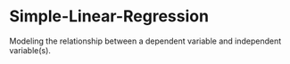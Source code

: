 # Simple-Linear-Regression
Modeling the relationship between a dependent variable and independent variable(s).
